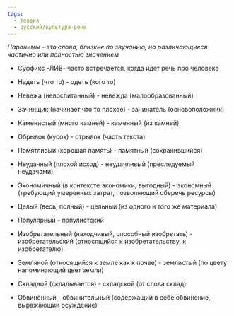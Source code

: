 ```yaml
---
tags:
  - теория
  - русский/культура-речи
---
```

*Паронимы - это слова, близкие по звучанию, но различающиеся частично или полностью значением*

- Суффикс -ЛИВ- часто встречается, когда идет речь про человека

- Надеть (что то) - одеть (кого то)
- Невежа (невоспитанный) - невежда (малообразованный)
- Зачинщик (начинает что то плохое) - зачинатель (основоположник)
- Каменистый (много камней) - каменный (из камней)
- Обрывок (кусок) - отрывок (часть текста)
- Памятливый (хорошая память) - памятный (сохранившийся)
- Неудачный (плохой исход) - неудачливый (преследуемый неудачами)
- Экономичный (в контексте экономики, выгодный) - экономный (требующий умеренных затрат, позволяющий сберечь ресурсы)
- Целый (весь, полный) - цельный (из одного и того же материала)
- Популярный - популистский
- Изобретательный (находчивый, способный изобретать) - изобретательский (относящийся к изобретательству, к изобретателю)
- Земляной (относящийся к земле как к почве) - землистый (по цвету напоминающий цвет земли)
- Складной (складывается) - складской (от слова склад)
- Обвинённый - обвинительный (содержащий в себе обвинение, выражающий осуждение)